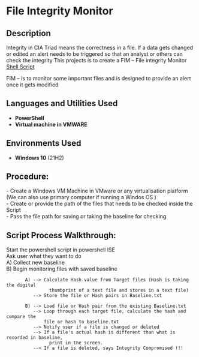 <h1>File Integrity Monitor</h1>


<h2>Description</h2>
Integrity in CIA Triad means the correctness in a file. If a data gets changed or edited an alert needs to be triggered so that an analyst or others can check the integrity 
This projects is to create a FIM – File integrity Monitor <a href= "https://github.com/V4g4b0nd/Projects/blob/main/FIM(File%20Integriy%20Manager)/FIMscript.ps1"> Shell Script <a/> 

FIM – is to monitor some important files and is designed to provide an alert once it gets modified
<br />

<h2>Languages and Utilities Used</h2>

- <b>PowerShell</b> 
- <b>Virtual machine in VMWARE</b>

<h2>Environments Used </h2>

- <b>Windows 10</b> (21H2)

<h2>Procedure:</h2>

<p align="Left">
- Create a Windows VM Machine in VMware or any virtualisation platform (We can also use primary     computer if running a Windos OS ) <br />
- Create or provide the path of the files that needs to be checked inside the Script <br />
- Pass the file path for saving or taking the baseline for checking <br />
  
<h2>Script Process Walkthrough:</h2>

<p>
  Start the powershell script in powershell ISE <br/>
       Ask user what they want to do <br />
       A) Collect new baseline <br />
       B) Begin monitoring files with saved baseline <br />

           A) --> Calculate Hash value from Target files (Hash is taking the digital
                    thumbprint of a text file and stores in a text file)
              --> Store the file or Hash pairs in Baseline.txt

           B) --> Load file or Hash pair from the existing Baseline.txt
              --> Loop through each target file, calculate the hash and compare the
                  file or hash to baseline.txt
              --> Notify user if a file is changed or deleted
              --> If a file's actual hash is different than what is recorded in baseline,
                    print in the screen.
              --> If a file is deleted, says Integrity Compromised !!!
              
</p>  
  
  
  
  
  
  
  
  
  
  
  
  
  
  
  
  
  
  
  
  
  
  
  


<!--
 ```diff
- text in red
+ text in green
! text in orange
# text in gray
@@ text in purple (and bold)@@
```
--!>



